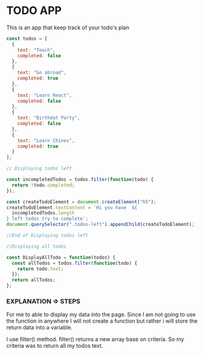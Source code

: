 # TODO APP

This is an app that keep track of your todo's plan

```javascript
const todos = [
  {
    text: "Teach",
    completed: false
  },
  {
    text: "Go abroad",
    completed: true
  },
  {
    text: "Learn React",
    completed: false
  },
  {
    text: "Birthdat Party",
    completed: false
  },
  {
    text: "Learn Chines",
    completed: true
  }
];

// Displaying todos left

const incompletedTodos = todos.filter(function(todo) {
  return !todo.completed;
});

const createTodoElement = document.createElement("h5");
createTodoElement.textContent = `Hi you have  ${
  incompletedTodos.length
} left todos try to complete`;
document.querySelector(".todos-left").appendChild(createTodoElement);

//End of Displaying todos left

//Displaying all todos

const DisplayAllTodo = function(todos) {
  const allTodos = todos.filter(function(todo) {
    return todo.text;
  });
  return allTodos;
};
```

### EXPLANATION => STEPS

For me to able to display my data into the page. Since I am not going to use the function in anywhere I will not create a function but rather i will store the return data into a variable.

I use filter() method. filter() returns a new array base on criteria. So my criteria was to return all my todos text.
